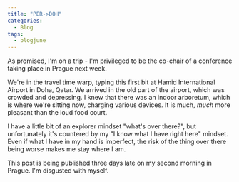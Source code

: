 ```yaml
---
title: "PER->DOH"
categories:
  - Blog
tags:
  - blogjune
---
```


As promised, I'm on a trip - I'm privileged to be the co-chair of a conference taking place in Prague next week.

We're in the travel time warp, typing this first bit at Hamid International Airport in Doha, Qatar. We arrived in the
old part of the airport, which was crowded and depressing. I knew that there was an indoor arboretum, which is where
we're sitting now, charging various devices. It is much, *much* more pleasant than the loud food court.
 
I have a little bit of an explorer mindset "what's over there?", but unfortunately it's countered by my "I know what
I have right here" mindset. Even if what I have in my hand is imperfect, the risk of the thing over there being worse
makes me stay where I am.

This post is being published three days late on my second morning in Prague. I'm disgusted with myself.